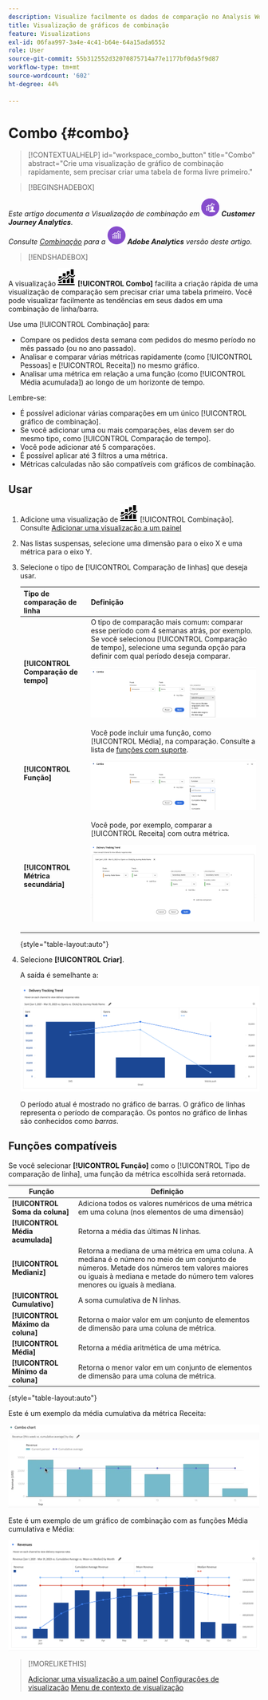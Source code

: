 ```yaml
---
description: Visualize facilmente os dados de comparação no Analysis Workspace, criando comparações com o mês passado, o ano passado e assim por diante.
title: Visualização de gráficos de combinação
feature: Visualizations
exl-id: 06faa997-3a4e-4c41-b64e-64a15ada6552
role: User
source-git-commit: 55b312552d32070875714a77e1177bf0da5f9d87
workflow-type: tm+mt
source-wordcount: '602'
ht-degree: 44%

---
```


# Combo {#combo}

<!-- markdownlint-disable MD034 -->

>[!CONTEXTUALHELP]
>id="workspace_combo_button"
>title="Combo"
>abstract="Crie uma visualização de gráfico de combinação rapidamente, sem precisar criar uma tabela de forma livre primeiro."

<!-- markdownlint-enable MD034 -->


>[!BEGINSHADEBOX]

_Este artigo documenta a Visualização de combinação em_ ![CustomerJourneyAnalytics](/help/assets/icons/CustomerJourneyAnalytics.svg) _**Customer Journey Analytics**._<br/>_Consulte [Combinação](https://experienceleague.adobe.com/en/docs/analytics/analyze/analysis-workspace/visualizations/combo-charts) para a_ ![AdobeAnalytics](/help/assets/icons/AdobeAnalytics.svg) _**Adobe Analytics** versão deste artigo._

>[!ENDSHADEBOX]


A visualização ![Comment](/help/assets/icons/ComboChart.svg) **[!UICONTROL Combo]** facilita a criação rápida de uma visualização de comparação sem precisar criar uma tabela primeiro. Você pode visualizar facilmente as tendências em seus dados em uma combinação de linha/barra.

Use uma [!UICONTROL Combinação] para:

* Compare os pedidos desta semana com pedidos do mesmo período no mês passado (ou no ano passado).
* Analisar e comparar várias métricas rapidamente (como [!UICONTROL Pessoas] e [!UICONTROL Receita]) no mesmo gráfico.
* Analisar uma métrica em relação a uma função (como [!UICONTROL Média acumulada]) ao longo de um horizonte de tempo.

Lembre-se:

* É possível adicionar várias comparações em um único [!UICONTROL gráfico de combinação].
* Se você adicionar uma ou mais comparações, elas devem ser do mesmo tipo, como [!UICONTROL Comparação de tempo].
* Você pode adicionar até 5 comparações.
* É possível aplicar até 3 filtros a uma métrica.
* Métricas calculadas não são compatíveis com gráficos de combinação.

## Usar

1. Adicione uma visualização de ![Comentário](/help/assets/icons/ComboChart.svg) [!UICONTROL Combinação]. Consulte [Adicionar uma visualização a um painel](freeform-analysis-visualizations.md#add-visualizations-to-a-panel)

1. Nas listas suspensas, selecione uma dimensão para o eixo X e uma métrica para o eixo Y.

1. Selecione o tipo de [!UICONTROL Comparação de linhas] que deseja usar.

   | Tipo de comparação de linha | Definição |
   | --- | --- |
   | **[!UICONTROL Comparação de tempo]** | O tipo de comparação mais comum: comparar esse período com 4 semanas atrás, por exemplo. Se você selecionou [!UICONTROL Comparação de tempo], selecione uma segunda opção para definir com qual período deseja comparar.<p>![Comparação de linha com Período selecionado e o campo de seleção secundário para Período.](assets/combo-time-period.png) |
   | **[!UICONTROL Função]** | Você pode incluir uma função, como [!UICONTROL Média], na comparação. Consulte a lista de [funções com suporte](#supported-functions).<p>![Menu suspenso Comparação de linhas mostrando as Funções selecionadas e uma lista de funções com suporte disponíveis.](assets/combo-functions.png) |
   | **[!UICONTROL Métrica secundária]** | Você pode, por exemplo, comparar a [!UICONTROL Receita] com outra métrica.<p>![Um gráfico de combinação comparando duas métricas.](assets/combo-2metrics-settings.png) |

   {style="table-layout:auto"}

1. Selecione **[!UICONTROL Criar]**.

   A saída é semelhante a:

   ![Um gráfico de combinação mostrando o período atual em um gráfico de barras e o período de comparação no gráfico de linhas ](assets/combo-output.png)

   O período atual é mostrado no gráfico de barras. O gráfico de linhas representa o período de comparação. Os pontos no gráfico de linhas são conhecidos como *barras*.

## Funções compatíveis

Se você selecionar **[!UICONTROL Função]** como o [!UICONTROL Tipo de comparação de linha], uma função da métrica escolhida será retornada.

| Função | Definição |
| --- | --- |
| **[!UICONTROL Soma da coluna]** | Adiciona todos os valores numéricos de uma métrica em uma coluna (nos elementos de uma dimensão) |
| **[!UICONTROL Média acumulada]** | Retorna a média das últimas N linhas. |
| **[!UICONTROL Medianiz]** | Retorna a mediana de uma métrica em uma coluna. A mediana é o número no meio de um conjunto de números. Metade dos números tem valores maiores ou iguais à mediana e metade do número tem valores menores ou iguais à mediana. |
| **[!UICONTROL Cumulativo]** | A soma cumulativa de N linhas. |
| **[!UICONTROL Máximo da coluna]** | Retorna o maior valor em um conjunto de elementos de dimensão para uma coluna de métrica. |
| **[!UICONTROL Média]** | Retorna a média aritmética de uma métrica. |
| **[!UICONTROL Mínimo da coluna]** | Retorna o menor valor em um conjunto de elementos de dimensão para uma coluna de métrica. |

{style="table-layout:auto"}

Este é um exemplo da média cumulativa da métrica Receita:

![Um gráfico de combinação mostrando a média cumulativa](assets/combo-cumul-avg.png)

Este é um exemplo de um gráfico de combinação com as funções Média cumulativa e Média:

![Um gráfico de combinação mostrando as funções média cumulativa e média.](assets/combo-three-functions.png)

>[!MORELIKETHIS]
>
>[Adicionar uma visualização a um painel](/help/analysis-workspace/visualizations/freeform-analysis-visualizations.md#add-visualizations-to-a-panel)
>[Configurações de visualização](/help/analysis-workspace/visualizations/freeform-analysis-visualizations.md#settings)
>[Menu de contexto de visualização](/help/analysis-workspace/visualizations/freeform-analysis-visualizations.md#context-menu)
>